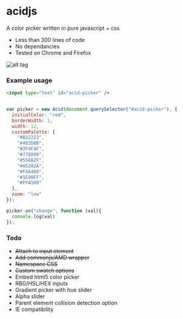 acidjs
======

A color picker written in pure javascript + css
* Less than 300 lines of code
* No dependancies
* Tested on Chrome and Firefox

![alt tag](https://raw.github.com/roberttod/acidjs/master/preview.png)

### Example usage

```html
<input type="text" id="acid-picker" />
```

```javascript

var picker = new Acid(document.querySelector("#acid-picker"), {
  initialColor: "red",
  borderWidth: 1,
  width: 12,
  customPalette: [
    "#B22222",
    "#483D8B",
    "#2F4F4F",
    "#778899",
    "#556B2F",
    "#A52A2A",
    "#F4A460",
    "#1E90FF",
    "#FFA500"
  ],
  zoom: "low"
});

picker.on("change", function (val){
  console.log(val)
});

```

### Todo
* ~~Attach to input element~~
* ~~Add commonjs/AMD wrapper~~
* ~~Namespace CSS~~
* ~~Custom swatch options~~
* Embed html5 color picker
* RBG/HSL/HEX inputs
* Gradient picker with hue slider
* Alpha slider
* Parent element collision detection option
* IE compatibility
